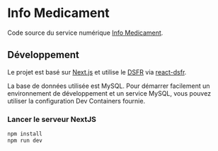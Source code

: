 # Info Medicament

Code source du service numérique [Info Medicament](https://beta.gouv.fr/startups/infomedicament.html).

## Développement



Le projet est basé sur [Next.js](https://nextjs.org/)
et utilise le [DSFR](https://www.systeme-de-design.gouv.fr/)
via [react-dsfr](https://github.com/codegouvfr/react-dsfr).

La base de données utilisée est MySQL. Pour démarrer
facilement un environnement de développement
et un service MySQL, vous pouvez utiliser la
configuration Dev Containers fournie.

### Lancer le serveur NextJS

```bash
npm install
npm run dev
```

